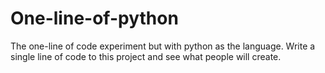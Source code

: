 # One-line-of-python
The one-line of code experiment but with python as the language. Write a single line of code to this project and see what people will create.
